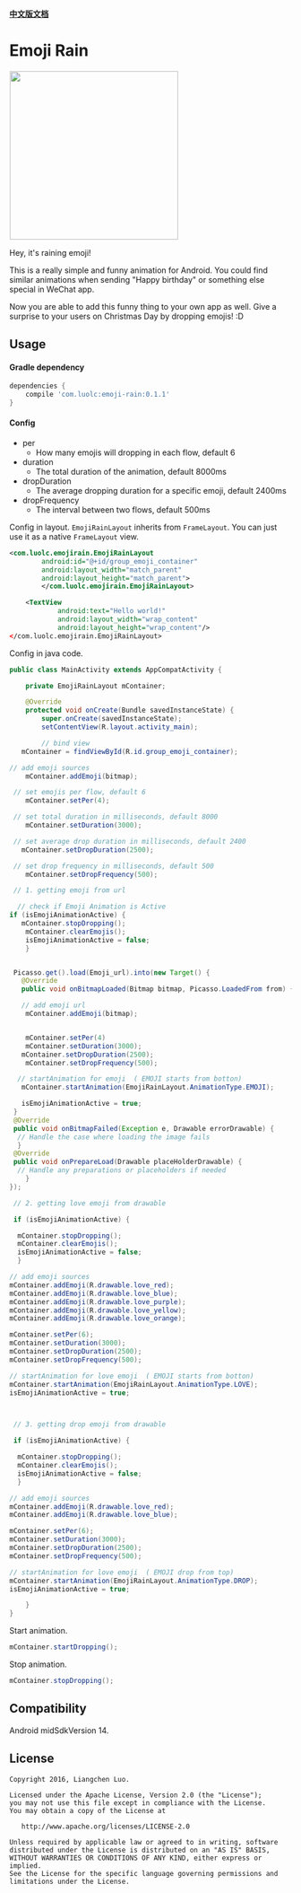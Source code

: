#### [中文版文档](https://github.com/Luolc/EmojiRain/blob/master/README-cn.md)

# Emoji Rain

<img src='https://raw.githubusercontent.com/Luolc/EmojiRain/master/others/dropping-demo.gif' width="300px" style='border: #f1f1f1 solid 1px'/>



Hey, it's raining emoji!

This is a really simple and funny animation for Android. You could find similar animations when sending "Happy birthday" or something else special in WeChat app.

Now you are able to add this funny thing to your own app as well. Give a surprise to your users on Christmas Day by dropping emojis! :D

## Usage

#### Gradle dependency

```gradle
dependencies {
    compile 'com.luolc:emoji-rain:0.1.1'
}
```

#### Config

- per
    - How many emojis will dropping in each flow, default 6
- duration
    - The total duration of the animation, default 8000ms
- dropDuration
    - The average dropping duration for a specific emoji, default 2400ms
- dropFrequency
    - The interval between two flows, default 500ms

Config in layout. `EmojiRainLayout` inherits from `FrameLayout`. You can just use it as a native `FrameLayout` view.

```xml
<com.luolc.emojirain.EmojiRainLayout
        android:id="@+id/group_emoji_container"
        android:layout_width="match_parent"
        android:layout_height="match_parent">
        </com.luolc.emojirain.EmojiRainLayout>

    <TextView
            android:text="Hello world!"
            android:layout_width="wrap_content"
            android:layout_height="wrap_content"/>
</com.luolc.emojirain.EmojiRainLayout>
```

Config in java code.

```java
public class MainActivity extends AppCompatActivity {

    private EmojiRainLayout mContainer;

    @Override
    protected void onCreate(Bundle savedInstanceState) {
        super.onCreate(savedInstanceState);
        setContentView(R.layout.activity_main);

        // bind view
   mContainer = findViewById(R.id.group_emoji_container);

// add emoji sources
    mContainer.addEmoji(bitmap);

 // set emojis per flow, default 6
    mContainer.setPer(4);

 // set total duration in milliseconds, default 8000
    mContainer.setDuration(3000);

 // set average drop duration in milliseconds, default 2400
   mContainer.setDropDuration(2500);

 // set drop frequency in milliseconds, default 500
    mContainer.setDropFrequency(500);

 // 1. getting emoji from url

  // check if Emoji Animation is Active
if (isEmojiAnimationActive) {
   mContainer.stopDropping();
    mContainer.clearEmojis();
    isEmojiAnimationActive = false;
    }


 Picasso.get().load(Emoji_url).into(new Target() {
   @Override
   public void onBitmapLoaded(Bitmap bitmap, Picasso.LoadedFrom from) {

   // add emoji url
    mContainer.addEmoji(bitmap);


    mContainer.setPer(4)
    mContainer.setDuration(3000);
   mContainer.setDropDuration(2500);
    mContainer.setDropFrequency(500);

  // startAnimation for emoji  ( EMOJI starts from botton)
   mContainer.startAnimation(EmojiRainLayout.AnimationType.EMOJI);

   isEmojiAnimationActive = true;
 }
 @Override
 public void onBitmapFailed(Exception e, Drawable errorDrawable) {
  // Handle the case where loading the image fails
  }
 @Override
 public void onPrepareLoad(Drawable placeHolderDrawable) {
  // Handle any preparations or placeholders if needed
    }
});

 // 2. getting love emoji from drawable

 if (isEmojiAnimationActive) {

  mContainer.stopDropping();
  mContainer.clearEmojis();
  isEmojiAnimationActive = false;
  }

// add emoji sources
mContainer.addEmoji(R.drawable.love_red);
mContainer.addEmoji(R.drawable.love_blue);
mContainer.addEmoji(R.drawable.love_purple);
mContainer.addEmoji(R.drawable.love_yellow);
mContainer.addEmoji(R.drawable.love_orange);

mContainer.setPer(6);
mContainer.setDuration(3000);
mContainer.setDropDuration(2500);
mContainer.setDropFrequency(500);

// startAnimation for love emoji  ( EMOJI starts from botton)
mContainer.startAnimation(EmojiRainLayout.AnimationType.LOVE);
isEmojiAnimationActive = true;



 // 3. getting drop emoji from drawable

 if (isEmojiAnimationActive) {

  mContainer.stopDropping();
  mContainer.clearEmojis();
  isEmojiAnimationActive = false;
  }

// add emoji sources
mContainer.addEmoji(R.drawable.love_red);
mContainer.addEmoji(R.drawable.love_blue);

mContainer.setPer(6);
mContainer.setDuration(3000);
mContainer.setDropDuration(2500);
mContainer.setDropFrequency(500);

// startAnimation for love emoji  ( EMOJI drop from top)
mContainer.startAnimation(EmojiRainLayout.AnimationType.DROP);
isEmojiAnimationActive = true;

    }
}
```

Start animation.
```java
mContainer.startDropping();
```

Stop animation.
```java
mContainer.stopDropping();
```

## Compatibility

Android midSdkVersion 14.

## License

    Copyright 2016, Liangchen Luo.

    Licensed under the Apache License, Version 2.0 (the "License");
    you may not use this file except in compliance with the License.
    You may obtain a copy of the License at

       http://www.apache.org/licenses/LICENSE-2.0

    Unless required by applicable law or agreed to in writing, software
    distributed under the License is distributed on an "AS IS" BASIS,
    WITHOUT WARRANTIES OR CONDITIONS OF ANY KIND, either express or implied.
    See the License for the specific language governing permissions and
    limitations under the License.
